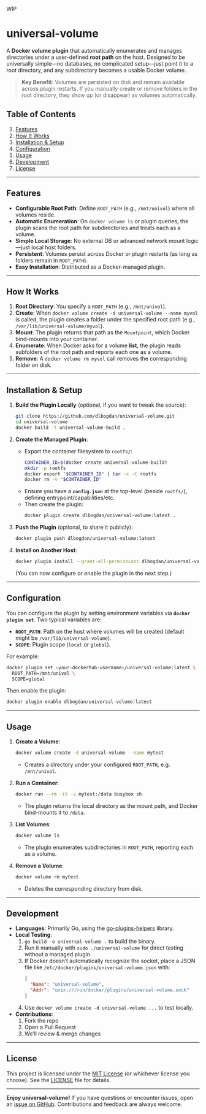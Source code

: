 WIP 
# universal-volume

A **Docker volume plugin** that automatically enumerates and manages directories under a user-defined **root path** on the host. Designed to be universally simple—no databases, no complicated setup—just point it to a root directory, and any subdirectory becomes a usable Docker volume.

> **Key Benefit**: Volumes are persisted on disk and remain available across plugin restarts. If you manually create or remove folders in the root directory, they show up (or disappear) as volumes automatically.

## Table of Contents

1. [Features](#features)  
2. [How It Works](#how-it-works)  
3. [Installation & Setup](#installation--setup)  
4. [Configuration](#configuration)  
5. [Usage](#usage)  
6. [Development](#development)  
7. [License](#license)

---

## Features

- **Configurable Root Path**: Define `ROOT_PATH` (e.g., `/mnt/univol`) where all volumes reside.  
- **Automatic Enumeration**: On `docker volume ls` or plugin queries, the plugin scans the root path for subdirectories and treats each as a volume.  
- **Simple Local Storage**: No external DB or advanced network mount logic—just local host folders.  
- **Persistent**: Volumes persist across Docker or plugin restarts (as long as folders remain in `ROOT_PATH`).  
- **Easy Installation**: Distributed as a Docker-managed plugin.  

---

## How It Works

1. **Root Directory**: You specify a `ROOT_PATH` (e.g., `/mnt/univol`).  
2. **Create**: When `docker volume create -d universal-volume --name myvol` is called, the plugin creates a folder under the specified root path (e.g., `/var/lib/universal-volume/myvol`).  
3. **Mount**: The plugin returns that path as the `Mountpoint`, which Docker bind-mounts into your container.  
4. **Enumerate**: When Docker asks for a volume **list**, the plugin reads subfolders of the root path and reports each one as a volume.  
5. **Remove**: A `docker volume rm myvol` call removes the corresponding folder on disk.

---

## Installation & Setup

1. **Build the Plugin Locally** (optional, if you want to tweak the source):
   ```bash
   git clone https://github.com/dlbogdan/universal-volume.git
   cd universal-volume
   docker build -t universal-volume-build .
   ```

2. **Create the Managed Plugin**:
   - Export the container filesystem to `rootfs/`:
     ```bash
     CONTAINER_ID=$(docker create universal-volume-build)
     mkdir -p rootfs
     docker export "$CONTAINER_ID" | tar -x -C rootfs
     docker rm -v "$CONTAINER_ID"
     ```
   - Ensure you have a **`config.json`** at the top-level (beside `rootfs/`), defining entrypoint/capabilities/etc.
   - Then create the plugin:
     ```bash
     docker plugin create dlbogdan/universal-volume:latest .
     ```

3. **Push the Plugin** (optional, to share it publicly):
   ```bash
   docker plugin push dlbogdan/universal-volume:latest
   ```

4. **Install on Another Host**:
   ```bash
   docker plugin install --grant-all-permissions dlbogdan/universal-volume:latest
   ```
   (You can now configure or enable the plugin in the next step.)

---

## Configuration

You can configure the plugin by setting environment variables via **`docker plugin set`**. Two typical variables are:

- **`ROOT_PATH`**: Path on the host where volumes will be created (default might be `/var/lib/universal-volume`).  
- **`SCOPE`**: Plugin scope (`local` or `global`).

For example:

```bash
docker plugin set <your-dockerhub-username>/universal-volume:latest \
  ROOT_PATH=/mnt/univol \
  SCOPE=global
```

Then enable the plugin:

```bash
docker plugin enable dlbogdan/universal-volume:latest
```

---

## Usage

1. **Create a Volume**:
   ```bash
   docker volume create -d universal-volume --name mytest
   ```
   - Creates a directory under your configured `ROOT_PATH`, e.g. `/mnt/univol`.

2. **Run a Container**:
   ```bash
   docker run --rm -it -v mytest:/data busybox sh
   ```
   - The plugin returns the local directory as the mount path, and Docker bind-mounts it to `/data`.

3. **List Volumes**:
   ```bash
   docker volume ls
   ```
   - The plugin enumerates subdirectories in `ROOT_PATH`, reporting each as a volume.

4. **Remove a Volume**:
   ```bash
   docker volume rm mytest
   ```
   - Deletes the corresponding directory from disk.

---

## Development

- **Languages**: Primarily Go, using the [go-plugins-helpers](https://github.com/docker/go-plugins-helpers) library.
- **Local Testing**:
  1. `go build -o universal-volume .` to build the binary.  
  2. Run it manually with `sudo ./universal-volume` for direct testing without a managed plugin.  
  3. If Docker doesn’t automatically recognize the socket, place a JSON file like `/etc/docker/plugins/universal-volume.json` with:
     ```json
     {
       "Name": "universal-volume",
       "Addr": "unix:///run/docker/plugins/universal-volume.sock"
     }
     ```
  4. Use `docker volume create -d universal-volume ...` to test locally.
- **Contributions**:  
  1. Fork the repo  
  2. Open a Pull Request  
  3. We’ll review & merge changes

---

## License

This project is licensed under the [MIT License](./LICENSE) (or whichever license you choose). See the [LICENSE](./LICENSE) file for details.

---

**Enjoy universal-volume!** If you have questions or encounter issues, open an [issue on GitHub](https://github.com/<your-username>/universal-volume/issues). Contributions and feedback are always welcome.
